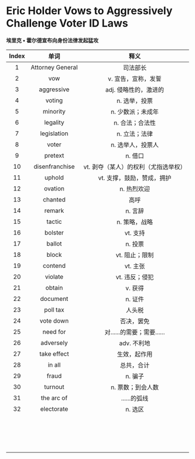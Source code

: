 # Eric Holder Vows to Aggressively Challenge Voter ID Laws

**埃里克 • 霍尔德宣布向身份法律发起猛攻**

| Index |       单词       |                 释义                 |
| :---: | :--------------: | :----------------------------------: |
|   1   | Attorney General |               司法部长               |
|   2   |       vow        |         v. 宣告，宣称，发誓          |
|   3   |    aggressive    |        adj. 侵略性的，激进的         |
|   4   |      voting      |            n. 选举，投票             |
|   5   |     minority     |          n. 少数派；未成年           |
|   6   |     legality     |           n. 合法；合法性            |
|   7   |   legislation    |            n. 立法；法律             |
|   8   |      voter       |          n. 选举人，投票人           |
|   9   |     pretext      |               n. 借口                |
|  10   |  disenfranchise  | vt. 剥夺（某人）的权利（尤指选举权） |
|  11   |      uphold      |      vt. 支撑，鼓励，赞成，拥护      |
|  12   |     ovation      |             n. 热烈欢迎              |
|  13   |     chanted      |                 高呼                 |
|  14   |      remark      |               n. 言辞                |
|  15   |      tactic      |            n. 策略，战略             |
|  16   |     bolster      |               vt. 支持               |
|  17   |      ballot      |               n. 投票                |
|  18   |      block       |            vt. 阻止；限制            |
|  19   |     contend      |               vt. 主张               |
|  20   |     violate      |            vt. 违反；侵犯            |
|  21   |      obtain      |               v. 获得                |
|  22   |     document     |               n. 证件                |
|  23   |     poll tax     |                人头税                |
|  24   |    vote down     |              否决，罢免              |
|  25   |     need for     |      对......的需要；需要......      |
|  26   |    adversely     |             adv. 不利地              |
|  27   |   take effect    |             生效，起作用             |
|  28   |      in all      |              总共，合计              |
|  29   |      fraud       |               n. 骗子                |
|  30   |     turnout      |          n. 票数；到会人数           |
|  31   |    the arc of    |             ......的弧线             |
|  32   |    electorate    |               n. 选区                |
|       |                  |                                      |
|       |                  |                                      |
|       |                  |                                      |
|       |                  |                                      |
|       |                  |                                      |
|       |                  |                                      |
|       |                  |                                      |
|       |                  |                                      |
|       |                  |                                      |
|       |                  |                                      |
|       |                  |                                      |
|       |                  |                                      |
|       |                  |                                      |
|       |                  |                                      |
|       |                  |                                      |
|       |                  |                                      |
|       |                  |                                      |
